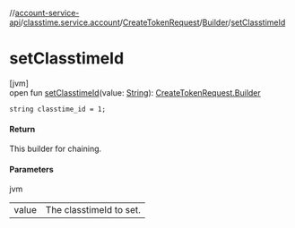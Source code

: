 //[account-service-api](../../../../index.md)/[classtime.service.account](../../index.md)/[CreateTokenRequest](../index.md)/[Builder](index.md)/[setClasstimeId](set-classtime-id.md)

# setClasstimeId

[jvm]\
open fun [setClasstimeId](set-classtime-id.md)(value: [String](https://docs.oracle.com/javase/8/docs/api/java/lang/String.html)): [CreateTokenRequest.Builder](index.md)

`string classtime_id = 1;`

#### Return

This builder for chaining.

#### Parameters

jvm

| | |
|---|---|
| value | The classtimeId to set. |
